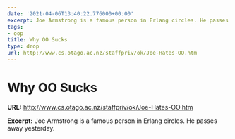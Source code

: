 ```yaml
---
date: '2021-04-06T13:40:22.776000+00:00'
excerpt: Joe Armstrong is a famous person in Erlang circles. He passes away yesterday.
tags:
- oop
title: Why OO Sucks
type: drop
url: http://www.cs.otago.ac.nz/staffpriv/ok/Joe-Hates-OO.htm
---
```


# Why OO Sucks

**URL:** http://www.cs.otago.ac.nz/staffpriv/ok/Joe-Hates-OO.htm

**Excerpt:** Joe Armstrong is a famous person in Erlang circles. He passes away yesterday.
